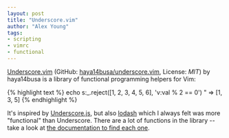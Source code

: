 ```yaml
---
layout: post
title: "Underscore.vim"
author: "Alex Young"
tags: 
- scripting
- vimrc
- functional
---
```


[Underscore.vim](http://www.vim.org/scripts/script.php?script_id=5149) (GitHub: [haya14busa/underscore.vim](https://github.com/haya14busa/underscore.vim), License: _MIT_) by haya14busa is a library of functional programming helpers for Vim:

{% highlight text %}
echo s:_.reject([1, 2, 3, 4, 5, 6], 'v:val % 2 == 0')
" => [1, 3, 5]
{% endhighlight %}

It's inspired by [Underscore.js](http://underscorejs.org), but also [lodash](https://github.com/lodash/lodash) which I always felt was more "functional" than Underscore.  There are a lot of functions in the library -- take a look at [the documentation to find each one](https://github.com/haya14busa/underscore.vim/blob/master/doc/underscore.txt).
